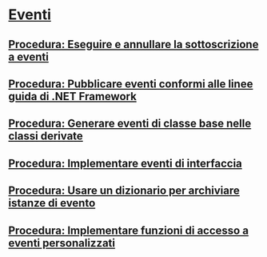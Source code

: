 # [Eventi](index.md)
## [Procedura: Eseguire e annullare la sottoscrizione a eventi](how-to-subscribe-to-and-unsubscribe-from-events.md)
## [Procedura: Pubblicare eventi conformi alle linee guida di .NET Framework](how-to-publish-events-that-conform-to-net-framework-guidelines.md)
## [Procedura: Generare eventi di classe base nelle classi derivate](how-to-raise-base-class-events-in-derived-classes.md)
## [Procedura: Implementare eventi di interfaccia](how-to-implement-interface-events.md)
## [Procedura: Usare un dizionario per archiviare istanze di evento](how-to-use-a-dictionary-to-store-event-instances.md)
## [Procedura: Implementare funzioni di accesso a eventi personalizzati](how-to-implement-custom-event-accessors.md)
